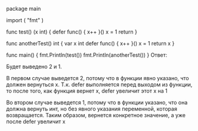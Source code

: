 package main

import (
	"fmt"
)


func test() (x int) {
	defer func() {
		x++
	}()
	x = 1
	return
}


func anotherTest() int {
	var x int
	defer func() {
		x++
	}()
	x = 1
	return x
}


func main() {
	fmt.Println(test())
	fmt.Println(anotherTest())
}
Ответ:

Будет выведено 2 и 1. 

В первом случае выведется 2, потому что в функции явно указано, что должен вернуться x. Т.к. defer выполняется перед выходом из функции,
то после того, как функция вернет х, defer увеличит этот х на 1

Во втором случае выведется 1, потому что в функции указано, что она должна вернуть инт, но без явного указания переменной, которая возвращается. Таким образом, вернется конкретное значение, а уже после defer увеличит х
